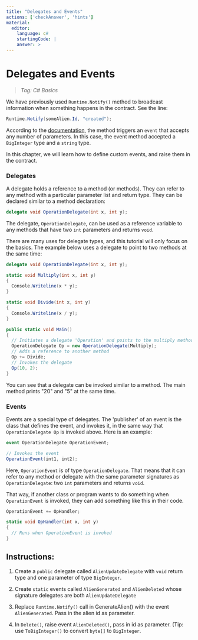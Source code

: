```yaml
---
title: "Delegates and Events"
actions: ['checkAnswer', 'hints']
material: 
  editor:
    language: c#
    startingCode: | 
    answer: > 
---
```


# Delegates and Events
> *Tag: C# Basics*

We have previously used `Runtime.Notify()` method to broadcast information when something happens in the contract. See the line: 

```c#
Runtime.Notify(someAlien.Id, "created");
```

According to the [documentation](https://docs.neo.org/docs/en-us/reference/scapi/fw/dotnet/neo/Runtime/Notify.html), the method triggers an `event` that accepts any number of parameters. In this case, the event method accepted a `BigInteger` type and a `string` type. 

In this chapter, we will learn how to define custom events, and raise them in the contract. 

### Delegates

A delegate holds a reference to a method (or methods). They can refer to any method with a particular parameter list and return type. They can be declared similar to a method declaration:

```c#
delegate void OperationDelegate(int x, int y); 
```

The delegate, `OperationDelegate`, can be used as a reference variable to any methods that have two `int` parameters and returns `void`. 

There are many uses for delegate types, and this tutorial will only focus on the basics. The example below uses a delegate to point to two methods at the same time: 

```c#
delegate void OperationDelegate(int x, int y); 

static void Multiply(int x, int y) 
{
  Console.Writeline(x * y);
}

static void Divide(int x, int y)
{
  Console.Writeline(x / y); 
}

public static void Main()
{
  // Initiates a delegate 'Operation' and points to the multiply method
  OperationDelegate Op = new OperationDelegate(Multiply); 
  // Adds a reference to another method
  Op += Divide; 
  // Invokes the delegate
  Op(10, 2); 
}
```
You can see that a delegate can be invoked similar to a method. The main method prints "20" and "5" at the same time. 

### Events

Events are a special type of delegates. The 'publisher' of an event is the class that defines the event, and invokes it, in the same way that `OperationDelegate Op` is invoked above. Here is an example: 

```c#
event OperationDelegate OperationEvent; 

// Invokes the event
OperationEvent(int1, int2); 
```

Here, `OperationEvent` is of type `OperationDelegate`. That means that it can refer to any method or delegate with the same parameter signatures as `OperationDelegate`: two `int` parameters and returns `void`. 

That way, if another class or program wants to do something when `OperationEvent` is invoked, they can add something like this in their code. 

```c#
OperationEvent += OpHandler; 

static void OpHandler(int x, int y) 
{
  // Runs when OperationEvent is invoked
}
```

## Instructions: 
1. Create a `public` delegate called `AlienUpdateDelegate` with `void` return type and one parameter of type `BigInteger`. 

2. Create `static` events called `AlienGenerated` and `AlienDeleted` whose signature delegates are both `AlienUpdateDelegate`

3. Replace `Runtime.Notify()` call in GenerateAlien() with the event `AlienGenerated`. Pass in the alien id as parameter. 

4. In `Delete()`, raise event `AlienDeleted()`, pass in id as parameter. (Tip: use `ToBigInteger()` to convert `byte[]` to `BigInteger`. 